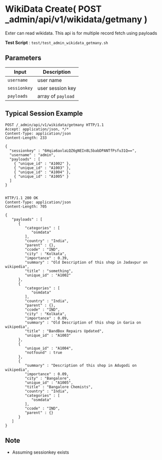 # WikiData Create( POST _admin/api/v1/wikidata/getmany )

Exter can read wikidata. This api is for multiple record fetch using payloads

**Test Script** : `test/test_admin_wikidata_getmany.sh`

## Parameters

| Input | Description |
| ---- | ----------- |
| `username` | user name |
| `sessionkey` | user session key |
| `payloads` | array of `payload` |

## Typical Session Example

```
POST /_admin/api/v1/wikidata/getmany HTTP/1.1
Accept: application/json, */*
Content-Type: application/json
Content-Length: 233

{
  "sessionkey" : "6Hqia6axlaLQZ6gNEIn8L5babDPANTfPsfu31Q==",
  "username" : "admin",
  "payloads" : [
    { "unique_id" : "A1002" },
    { "unique_id" : "A1003" },
    { "unique_id" : "A1004" },
    { "unique_id" : "A1005" }
  ]
}


HTTP/1.1 200 OK
Content-Type: application/json
Content-Length: 705

{
   "payloads" : [
      {
         "categories" : [
            "osmdata"
         ],
         "country" : "India",
         "parent" : {},
         "ccode" : "IND",
         "city" : "Kolkata",
         "importance" : 0.39,
         "summary" : "Old Description of this shop in Jadavpur on wikipedia",
         "title" : "something",
         "unique_id" : "A1002"
      },
      {
         "categories" : [
            "osmdata"
         ],
         "country" : "India",
         "parent" : {},
         "ccode" : "IND",
         "city" : "Kolkata",
         "importance" : 0.09,
         "summary" : "Old Description of this shop in Garia on wikipedia",
         "title" : "BandBox Repairs Updated",
         "unique_id" : "A1003"
      },
      {
         "unique_id" : "A1004",
         "notfound" : true
      },
      {
         "summary" : "Description of this shop in Adugodi on wikipedia",
         "importance" : 0.09,
         "city" : "Bangalore",
         "unique_id" : "A1005",
         "title" : "Bangalore Chemists",
         "country" : "India",
         "categories" : [
            "osmdata"
         ],
         "ccode" : "IND",
         "parent" : {}
      }
   ]
}
```

## Note

- Assuming sessionkey exists

